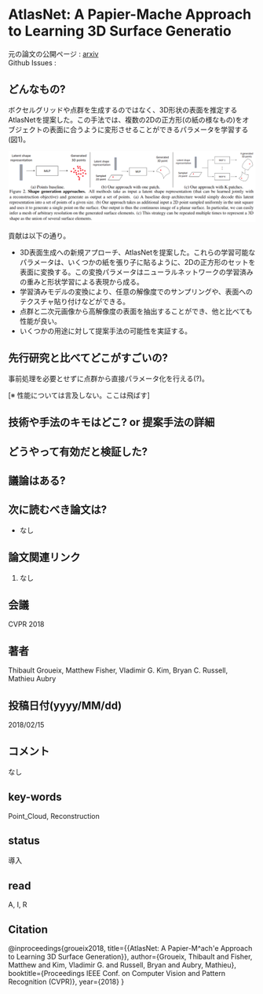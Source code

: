 # AtlasNet: A Papier-Mache Approach to Learning 3D Surface Generatio

元の論文の公開ページ : [arxiv](https://arxiv.org/abs/1802.05384)  
Github Issues : 

## どんなもの?
ボクセルグリッドや点群を生成するのではなく、3D形状の表面を推定するAtlasNetを提案した。この手法では、複数の2Dの正方形(の紙の様なもの)をオブジェクトの表面に合うように変形させることができるパラメータを学習する(図1)。

![fig1](img/AAPAtL3SG/fig1.png)

貢献は以下の通り。
- 3D表面生成への新規アプローチ、AtlasNetを提案した。これらの学習可能なパラメータは、いくつかの紙を張り子に貼るように、2Dの正方形のセットを表面に変換する。この変換パラメータはニューラルネットワークの学習済みの重みと形状学習による表現から成る。
- 学習済みモデルの変換により、任意の解像度でのサンプリングや、表面へのテクスチャ貼り付けなどができる。
- 点群と二次元画像から高解像度の表面を抽出することができ、他と比べても性能が良い。
- いくつかの用途に対して提案手法の可能性を実証する。

## 先行研究と比べてどこがすごいの?
事前処理を必要とせずに点群から直接パラメータ化を行える(?)。

[※ 性能については言及しない。ここは飛ばす]

## 技術や手法のキモはどこ? or 提案手法の詳細

## どうやって有効だと検証した?

## 議論はある?

## 次に読むべき論文は?
- なし

## 論文関連リンク
1. なし

## 会議
CVPR 2018

## 著者
Thibault Groueix, Matthew Fisher, Vladimir G. Kim, Bryan C. Russell, Mathieu Aubry

## 投稿日付(yyyy/MM/dd)
2018/02/15

## コメント
なし

## key-words
Point_Cloud, Reconstruction

## status
導入

## read
A, I, R

## Citation
@inproceedings{groueix2018,
          title={{AtlasNet: A Papier-M\^ach\'e Approach to Learning 3D Surface Generation}},
          author={Groueix, Thibault and Fisher, Matthew and Kim, Vladimir G. and Russell, Bryan and Aubry, Mathieu},
          booktitle={Proceedings IEEE Conf. on Computer Vision and Pattern Recognition (CVPR)},
          year={2018}
        }